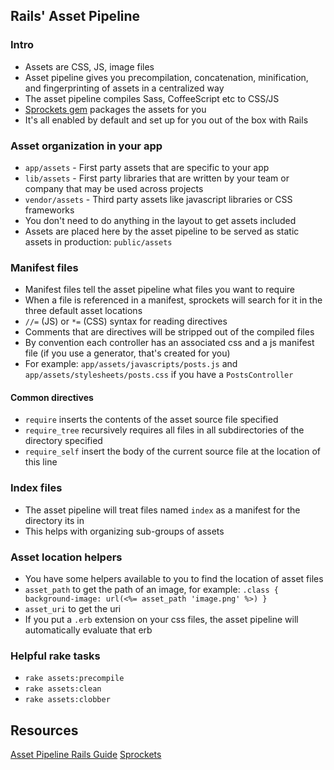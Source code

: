 ## Rails' Asset Pipeline

### Intro

* Assets are CSS, JS, image files
* Asset pipeline gives you precompilation, concatenation, minification, and fingerprinting of assets in a centralized way
* The asset pipeline compiles Sass, CoffeeScript etc to CSS/JS
* [Sprockets gem](https://github.com/sstephenson/sprockets) packages the assets for you
* It's all enabled by default and set up for you out of the box with Rails

### Asset organization in your app

* `app/assets` - First party assets that are specific to your app
* `lib/assets` - First party libraries that are written by your team or company that may be used across projects
* `vendor/assets` - Third party assets like javascript libraries or CSS frameworks
* You don't need to do anything in the layout to get assets included
* Assets are placed here by the asset pipeline to be served as static assets in production: `public/assets`


### Manifest files

* Manifest files tell the asset pipeline what files you want to require
* When a file is referenced in a manifest, sprockets will search for it in the three default asset locations
* `//=` (JS) or `*=` (CSS) syntax for reading directives
* Comments that are directives will be stripped out of the compiled files
* By convention each controller has an associated css and a js manifest file (if you use a generator, that's created for you)
* For example: `app/assets/javascripts/posts.js` and `app/assets/stylesheets/posts.css` if you have a `PostsController`

#### Common directives
* `require` inserts the contents of the asset source file specified
* `require_tree` recursively requires all files in all subdirectories of the directory specified
* `require_self` insert the body of the current source file at the location of this line

### Index files

* The asset pipeline will treat files named `index` as a manifest for the directory its in
* This helps with organizing sub-groups of assets

### Asset location helpers

* You have some helpers available to you to find the location of asset files
* `asset_path` to get the path of an image, for example:
  `.class { background-image: url(<%= asset_path 'image.png' %>) }`
* `asset_uri` to get the uri
* If you put a `.erb` extension on your css files, the asset pipeline will automatically evaluate that erb

### Helpful rake tasks

* `rake assets:precompile`
* `rake assets:clean`
* `rake assets:clobber`

## Resources

[Asset Pipeline Rails Guide](http://guides.rubyonrails.org/asset_pipeline.html)
[Sprockets](https://github.com/sstephenson/sprockets)
